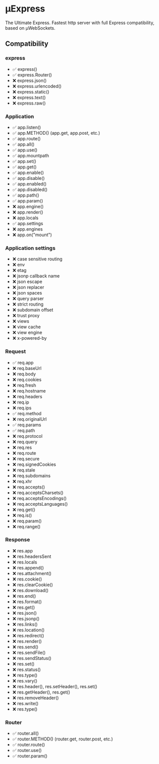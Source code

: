 # µExpress

The Ultimate Express. Fastest http server with full Express compatibility, based on µWebSockets.

## Compatibility

### express

- ✅ express()
- ✅ express.Router()
- ❌ express.json()
- ❌ express.urlencoded()
- ❌ express.static()
- ❌ express.text()
- ❌ express.raw()

### Application

- ✅ app.listen()
- ✅ app.METHOD() (app.get, app.post, etc.)
- ✅ app.route()
- ✅ app.all()
- ✅ app.use()
- ✅ app.mountpath
- ✅ app.set()
- ✅ app.get()
- ✅ app.enable()
- ✅ app.disable()
- ✅ app.enabled()
- ✅ app.disabled()
- ✅ app.path()
- ✅ app.param()
- ❌ app.engine()
- ❌ app.render()
- ❌ app.locals
- ✅ app.settings
- ❌ app.engines
- ❌ app.on("mount")

### Application settings

- ❌ case sensitive routing
- ❌ env
- ❌ etag
- ❌ jsonp callback name
- ❌ json escape
- ❌ json replacer
- ❌ json spaces
- ❌ query parser
- ❌ strict routing
- ❌ subdomain offset
- ❌ trust proxy
- ❌ views
- ❌ view cache
- ❌ view engine
- ❌ x-powered-by

### Request
- ✅ req.app
- ❌ req.baseUrl
- ❌ req.body
- ❌ req.cookies
- ❌ req.fresh
- ❌ req.hostname
- ❌ req.headers
- ❌ req.ip
- ❌ req.ips
- ✅ req.method
- ❌ req.originalUrl
- ✅ req.params
- ✅ req.path
- ❌ req.protocol
- ❌ req.query
- ❌ req.res
- ❌ req.route
- ❌ req.secure
- ❌ req.signedCookies
- ❌ req.stale
- ❌ req.subdomains
- ❌ req.xhr
- ❌ req.accepts()
- ❌ req.acceptsCharsets()
- ❌ req.acceptsEncodings()
- ❌ req.acceptsLanguages()
- ❌ req.get()
- ❌ req.is()
- ❌ req.param()
- ❌ req.range()

### Response

- ❌ res.app
- ❌ res.headersSent
- ❌ res.locals
- ❌ res.append()
- ❌ res.attachment()
- ❌ res.cookie()
- ❌ res.clearCookie()
- ❌ res.download()
- ❌ res.end()
- ❌ res.format()
- ❌ res.get()
- ❌ res.json()
- ❌ res.jsonp()
- ❌ res.links()
- ❌ res.location()
- ❌ res.redirect()
- ❌ res.render()
- ❌ res.send()
- ❌ res.sendFile()
- ❌ res.sendStatus()
- ❌ res.set()
- ❌ res.status()
- ❌ res.type()
- ❌ res.vary()
- ❌ res.header(), res.setHeader(), res.set()
- ❌ res.getHeader(), res.get()
- ❌ res.removeHeader()
- ❌ res.write()
- ❌ res.type()

### Router

- ✅ router.all()
- ✅ router.METHOD() (router.get, router.post, etc.)
- ✅ router.route()
- ✅ router.use()
- ✅ router.param()
